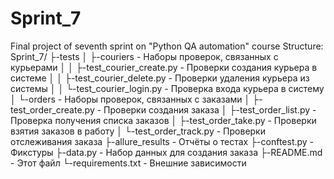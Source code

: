 # Sprint_7
Final project of seventh sprint on "Python QA automation" course
Structure:
Sprint_7/
├-tests
│  ├-couriers - Наборы проверок, связанных с курьерами
│  │  ├-test_courier_create.py - Проверки создания курьера в системе
│  │  ├-test_courier_delete.py - Проверки удаления курьера из системы
│  │  └-test_courier_login.py - Проверка входа курьера в систему
│  └-orders - Наборы проверок, связанных с заказами
│     ├-test_order_create.py - Проверки создания заказа
│     ├-test_order_list.py - Проверка получения списка заказов
│     ├-test_order_take.py - Проверки взятия заказов в работу
│     └-test_order_track.py - Проверки отслеживания заказа
├-allure_results - Отчёты о тестах
├-conftest.py - Фикстуры
├-data.py - Набор данных для создания заказа
├-README.md - Этот файл
└-requirements.txt - Внешние зависимости
